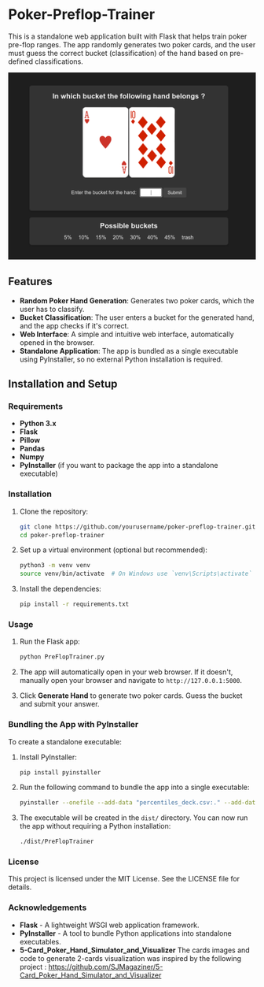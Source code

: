 # Poker-Preflop-Trainer

This is a standalone web application built with Flask that helps train poker pre-flop ranges. The app randomly generates two poker cards, and the user must guess the correct bucket (classification) of the hand based on pre-defined classifications.

![screenshot](screenshots/screenshot.png)

## Features

- **Random Poker Hand Generation**: Generates two poker cards, which the user has to classify.
- **Bucket Classification**: The user enters a bucket for the generated hand, and the app checks if it's correct.
- **Web Interface**: A simple and intuitive web interface, automatically opened in the browser.
- **Standalone Application**: The app is bundled as a single executable using PyInstaller, so no external Python installation is required.

## Installation and Setup

### Requirements

- **Python 3.x**
- **Flask**
- **Pillow**
- **Pandas**
- **Numpy**
- **PyInstaller** (if you want to package the app into a standalone executable)

### Installation

1. Clone the repository:
    ```bash
    git clone https://github.com/yourusername/poker-preflop-trainer.git
    cd poker-preflop-trainer
    ```

2. Set up a virtual environment (optional but recommended):
    ```bash
    python3 -m venv venv
    source venv/bin/activate  # On Windows use `venv\Scripts\activate`
    ```

3. Install the dependencies:
    ```bash
    pip install -r requirements.txt
    ```

### Usage

1. Run the Flask app:
    ```bash
    python PreFlopTrainer.py
    ```

2. The app will automatically open in your web browser. If it doesn't, manually open your browser and navigate to `http://127.0.0.1:5000`.

3. Click **Generate Hand** to generate two poker cards. Guess the bucket and submit your answer.

### Bundling the App with PyInstaller

To create a standalone executable:

1. Install PyInstaller:
    ```bash
    pip install pyinstaller
    ```

2. Run the following command to bundle the app into a single executable:
    ```bash
    pyinstaller --onefile --add-data "percentiles_deck.csv:." --add-data "cards:cards" --add-data "templates:templates" PreFlopTrainer.py
    ```

3. The executable will be created in the `dist/` directory. You can now run the app without requiring a Python installation:
    ```bash
    ./dist/PreFlopTrainer
    ```

### License

This project is licensed under the MIT License. See the LICENSE file for details.

### Acknowledgements
  - **Flask** - A lightweight WSGI web application framework.
  - **PyInstaller** - A tool to bundle Python applications into standalone executables.
  - **5-Card_Poker_Hand_Simulator_and_Visualizer** The cards images and code to generate 2-cards visualization was inspired by the following project : https://github.com/SJMagaziner/5-Card_Poker_Hand_Simulator_and_Visualizer
